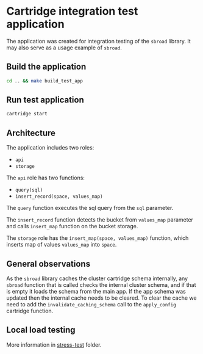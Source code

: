 # Cartridge integration test application

The application was created for integration testing of the `sbroad` library. It may also serve as a usage example of `sbroad`.

## Build the application

``` bash
cd .. && make build_test_app
```

## Run test application

```bash
cartridge start
 ``` 

## Architecture

The application includes two roles:

- `api`
- `storage`

The `api` role has two functions: 

- `query(sql)`
- `insert_record(space, values_map)`

The `query` function executes the sql query from the `sql` parameter.

The `insert_record` function detects the bucket from `values_map` parameter and calls `insert_map` function on the bucket storage. 

The `storage` role has the `insert_map(space, values_map)` function, which inserts map of values `values_map` into `space`.

## General observations

As the `sbroad` library caches the cluster cartridge schema internally, any `sbroad` function that is called checks the internal cluster schema, and if that is empty it loads the schema from the main app. If the app schema was updated then the internal cache needs to be cleared. To clear the cache we need to add the `invalidate_caching_schema` call to the `apply_config` cartridge function.

## Local load testing

More information in [stress-test](../stress-test) folder.
